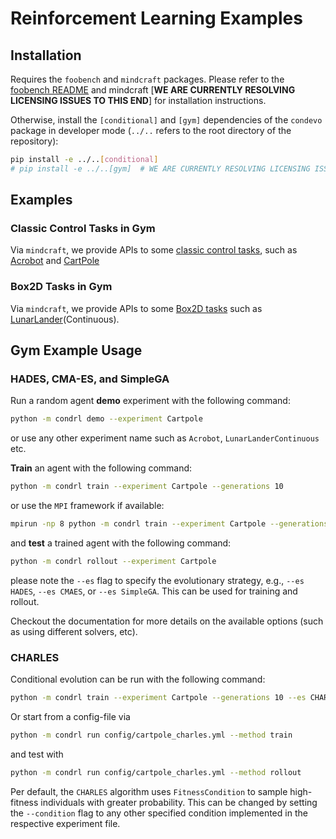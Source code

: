 # Reinforcement Learning Examples
## Installation
Requires the `foobench` and `mindcraft` packages. Please refer to the 
[foobench README](https://github.com/bhartl/foobench/) 
and mindcraft [**WE ARE CURRENTLY RESOLVING LICENSING ISSUES TO THIS END**] for installation instructions.

Otherwise, install the `[conditional]` and `[gym]` dependencies of the `condevo` package in developer mode (`../..` refers to the root directory of the repository):
```bash
pip install -e ../..[conditional]
# pip install -e ../..[gym]  # WE ARE CURRENTLY RESOLVING LICENSING ISSUES TO THIS END
```

## Examples
### Classic Control Tasks in Gym
Via `mindcraft`, we provide APIs to some [classic control tasks](https://www.gymlibrary.dev/environments/classic_control/), such as 
[Acrobot](experiments/acrobot.py) and 
[CartPole](experiments/cartpole.py) 

### Box2D Tasks in Gym
Via `mindcraft`, we provide APIs to some [Box2D tasks](https://www.gymlibrary.dev/environments/box2d/) such as
[LunarLander](experiments/lunar_lander.py)(Continuous).

## Gym Example Usage
### HADES, CMA-ES, and SimpleGA
Run a random agent **demo** experiment with the following command:
```bash
python -m condrl demo --experiment Cartpole
```
or use any other experiment name such as `Acrobot`, `LunarLanderContinuous` etc.

**Train** an agent with the following command:
```bash
python -m condrl train --experiment Cartpole --generations 10
```
or use the `MPI` framework if available:
```bash
mpirun -np 8 python -m condrl train --experiment Cartpole --generations 10
```

and **test** a trained agent with the following command:
```bash
python -m condrl rollout --experiment Cartpole
```

please note the `--es` flag to specify the evolutionary strategy, e.g., `--es HADES`, `--es CMAES`, or `--es SimpleGA`. This can be used for training and rollout.

Checkout the documentation for more details on the available options (such as using different solvers, etc).

### CHARLES
Conditional evolution can be run with the following command:
```bash
python -m condrl train --experiment Cartpole --generations 10 --es CHARLES
```

Or start from a config-file via
```bash
python -m condrl run config/cartpole_charles.yml --method train
```

and test with
```bash
python -m condrl run config/cartpole_charles.yml --method rollout
```

Per default, the `CHARLES` algorithm uses `FitnessCondition` to sample high-fitness individuals with greater probability. 
This can be changed by setting the `--condition` flag to any other specified condition implemented in the respective experiment file. 
